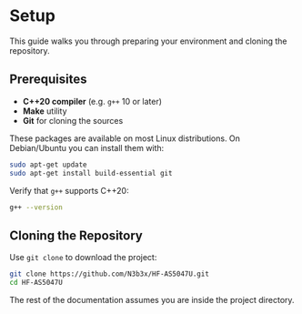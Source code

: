 # Setup

This guide walks you through preparing your environment and cloning the repository.

## Prerequisites

- **C++20 compiler** (e.g. `g++` 10 or later)
- **Make** utility
- **Git** for cloning the sources

These packages are available on most Linux distributions. On Debian/Ubuntu you can install them with:

```bash
sudo apt-get update
sudo apt-get install build-essential git
```

Verify that `g++` supports C++20:

```bash
g++ --version
```

## Cloning the Repository

Use `git clone` to download the project:

```bash
git clone https://github.com/N3b3x/HF-AS5047U.git
cd HF-AS5047U
```

The rest of the documentation assumes you are inside the project directory.
